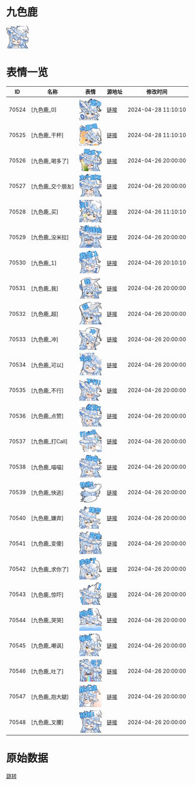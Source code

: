 # 九色鹿

<img src="./cover.png" height="60" alt="cover" />

# 表情一览

|ID|名称|表情|源地址|修改时间|
|----|----|----|----|----|
|70524|[九色鹿_0]|<img src="./pic/070524_%5B九色鹿_0%5D.png" height="60" alt="0"/>|[链接](https://i0.hdslb.com/bfs/garb/fc78cdf9a09ccfca8c483387559bdc46fe62c459.png)|2024-04-28 11:10:10|
|70525|[九色鹿_干杯]|<img src="./pic/070525_%5B九色鹿_干杯%5D.png" height="60" alt="干杯"/>|[链接](https://i0.hdslb.com/bfs/garb/b94e27565ff8af32162bd353ff85bb651c961621.png)|2024-04-28 11:10:10|
|70526|[九色鹿_喝多了]|<img src="./pic/070526_%5B九色鹿_喝多了%5D.png" height="60" alt="喝多了"/>|[链接](https://i0.hdslb.com/bfs/garb/3f8aa977b0d2e23810965dd423660bc4e3d60c8f.png)|2024-04-26 20:00:00|
|70527|[九色鹿_交个朋友]|<img src="./pic/070527_%5B九色鹿_交个朋友%5D.png" height="60" alt="交个朋友"/>|[链接](https://i0.hdslb.com/bfs/garb/46d6c12c1a877f30666429d5fa0c03cd971177af.png)|2024-04-26 20:00:00|
|70528|[九色鹿_买]|<img src="./pic/070528_%5B九色鹿_买%5D.png" height="60" alt="买"/>|[链接](https://i0.hdslb.com/bfs/garb/5a6b4c561e11c6d2a0d6b3110f03e9c800390982.png)|2024-04-26 11:10:10|
|70529|[九色鹿_没米拉]|<img src="./pic/070529_%5B九色鹿_没米拉%5D.png" height="60" alt="没米拉"/>|[链接](https://i0.hdslb.com/bfs/garb/fad0d3856d36a0ebd9d6c105f24b93514a2e9d17.png)|2024-04-26 20:00:00|
|70530|[九色鹿_1]|<img src="./pic/070530_%5B九色鹿_1%5D.png" height="60" alt="1"/>|[链接](https://i0.hdslb.com/bfs/garb/33f75e82805c0d4068f4662108114dea544ac2ba.png)|2024-04-26 20:10:10|
|70531|[九色鹿_我]|<img src="./pic/070531_%5B九色鹿_我%5D.png" height="60" alt="我"/>|[链接](https://i0.hdslb.com/bfs/garb/585780f5ae99c89aa036e4d2324cc543e24e84e3.png)|2024-04-26 20:00:00|
|70532|[九色鹿_超]|<img src="./pic/070532_%5B九色鹿_超%5D.png" height="60" alt="超"/>|[链接](https://i0.hdslb.com/bfs/garb/f5e9f90c4bd27cab74f2f427def22bdb83f0acff.png)|2024-04-26 20:00:00|
|70533|[九色鹿_冲]|<img src="./pic/070533_%5B九色鹿_冲%5D.png" height="60" alt="冲"/>|[链接](https://i0.hdslb.com/bfs/garb/136e37679c3b7f6901586360ecaf926de8091d95.png)|2024-04-26 20:00:00|
|70534|[九色鹿_可以]|<img src="./pic/070534_%5B九色鹿_可以%5D.png" height="60" alt="可以"/>|[链接](https://i0.hdslb.com/bfs/garb/b5b6942525af957aab6e3e6c953c30f31a68358e.png)|2024-04-26 20:00:00|
|70535|[九色鹿_不行]|<img src="./pic/070535_%5B九色鹿_不行%5D.png" height="60" alt="不行"/>|[链接](https://i0.hdslb.com/bfs/garb/91874932c57fc12e46ca487b64c3678ead9ac243.png)|2024-04-26 20:00:00|
|70536|[九色鹿_点赞]|<img src="./pic/070536_%5B九色鹿_点赞%5D.png" height="60" alt="点赞"/>|[链接](https://i0.hdslb.com/bfs/garb/6a555752e7d71df24f33d25ef49dcebf54a3ab0a.png)|2024-04-26 20:00:00|
|70537|[九色鹿_打Call]|<img src="./pic/070537_%5B九色鹿_打Call%5D.png" height="60" alt="打Call"/>|[链接](https://i0.hdslb.com/bfs/garb/7e6121dab495c3653ebb500250addfd761d9b3da.png)|2024-04-26 20:00:00|
|70538|[九色鹿_喵喵]|<img src="./pic/070538_%5B九色鹿_喵喵%5D.png" height="60" alt="喵喵"/>|[链接](https://i0.hdslb.com/bfs/garb/f519f6a2611d0cd09eff202d47b2899b045f8797.png)|2024-04-26 20:00:00|
|70539|[九色鹿_快逃]|<img src="./pic/070539_%5B九色鹿_快逃%5D.png" height="60" alt="快逃"/>|[链接](https://i0.hdslb.com/bfs/garb/4b774bd1fa46dc19be963fc624979e90ca511e19.png)|2024-04-26 20:00:00|
|70540|[九色鹿_嫌弃]|<img src="./pic/070540_%5B九色鹿_嫌弃%5D.png" height="60" alt="嫌弃"/>|[链接](https://i0.hdslb.com/bfs/garb/2d57dab119e57eb659ad8b04019600349024b84c.png)|2024-04-26 20:00:00|
|70541|[九色鹿_变傻]|<img src="./pic/070541_%5B九色鹿_变傻%5D.png" height="60" alt="变傻"/>|[链接](https://i0.hdslb.com/bfs/garb/fcfb158895f3335c068d4a2aed56bbae2b966528.png)|2024-04-26 20:00:00|
|70542|[九色鹿_求你了]|<img src="./pic/070542_%5B九色鹿_求你了%5D.png" height="60" alt="求你了"/>|[链接](https://i0.hdslb.com/bfs/garb/77506f4954c93cba3928626b78221ac211e9a8aa.png)|2024-04-26 20:00:00|
|70543|[九色鹿_惊吓]|<img src="./pic/070543_%5B九色鹿_惊吓%5D.png" height="60" alt="惊吓"/>|[链接](https://i0.hdslb.com/bfs/garb/180894cbc0ebfc3a33cf9674640426e50038be13.png)|2024-04-26 20:00:00|
|70544|[九色鹿_哭哭]|<img src="./pic/070544_%5B九色鹿_哭哭%5D.png" height="60" alt="哭哭"/>|[链接](https://i0.hdslb.com/bfs/garb/4683f1d9267c40661e5da39b912d83daf655c2a2.png)|2024-04-26 20:00:00|
|70545|[九色鹿_嘲讽]|<img src="./pic/070545_%5B九色鹿_嘲讽%5D.png" height="60" alt="嘲讽"/>|[链接](https://i0.hdslb.com/bfs/garb/72f7811cc8756e11bfe469e8c8948d4adc7a1f09.png)|2024-04-26 20:00:00|
|70546|[九色鹿_吐了]|<img src="./pic/070546_%5B九色鹿_吐了%5D.png" height="60" alt="吐了"/>|[链接](https://i0.hdslb.com/bfs/garb/0eb5a5cf9e3741a3250e6693bffe10c5ecac37b9.png)|2024-04-26 20:00:00|
|70547|[九色鹿_抱大腿]|<img src="./pic/070547_%5B九色鹿_抱大腿%5D.png" height="60" alt="抱大腿"/>|[链接](https://i0.hdslb.com/bfs/garb/bbbbb6bec65b317ea44f3d18808e58bcae28543f.png)|2024-04-26 20:00:00|
|70548|[九色鹿_叉腰]|<img src="./pic/070548_%5B九色鹿_叉腰%5D.png" height="60" alt="叉腰"/>|[链接](https://i0.hdslb.com/bfs/garb/b01038f264fc7448692c2b638a1f7bae15d39eac.png)|2024-04-26 20:00:00|

# 原始数据

[跳转](./raw.json)


